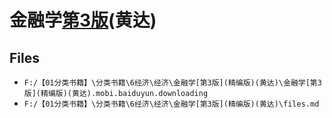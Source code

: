 # 金融学[第3版](精编版)(黄达)

## Files

- `F:/【01分类书籍】\分类书籍\6经济\经济\金融学[第3版](精编版)(黄达)\金融学[第3版](精编版)(黄达).mobi.baiduyun.downloading`
- `F:/【01分类书籍】\分类书籍\6经济\经济\金融学[第3版](精编版)(黄达)\files.md`
